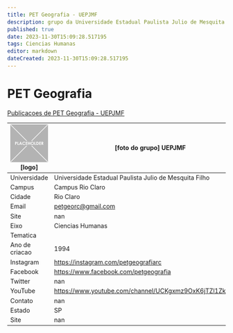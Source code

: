 ```yaml
---
title: PET Geografia - UEPJMF
description: grupo da Universidade Estadual Paulista Julio de Mesquita Filho
published: true
date: 2023-11-30T15:09:28.517195
tags: Ciencias Humanas
editor: markdown
dateCreated: 2023-11-30T15:09:28.517195
---
```


# PET Geografia

[Publicacoes de PET Geografia - UEPJMF](/atividade/217PETGeografiaUEPJMF/feed.md)

| ![placeholder.png](/placeholder.png) [logo] | [foto do grupo] UEPJMF         |
| ------------------------------------------- | ------------------------------------------------- |
| Universidade                                | Universidade Estadual Paulista Julio de Mesquita Filho      |
| Campus                                      | Campus Rio Claro            |
| Cidade                                      | Rio Claro             |
| Email                                       | petgeorc@gmail.com             |
| Site                                        | nan              |
| Eixo                                        | Ciencias Humanas              |
| Tematica                                    |           |
| Ano de criacao                              | 1994        |
| Instagram                                   | https://instagram.com/petgeografiarc         |
| Facebook                                    | https://www.facebook.com/petgeografia          |
| Twitter                                     | nan           |
| YouTube                                     | https://www.youtube.com/channel/UCKgxmz9OxK6jTZl1ZkCc24w           |
| Contato                                     | nan         |
| Estado                                      |  SP            |
| Site                                        | nan |

